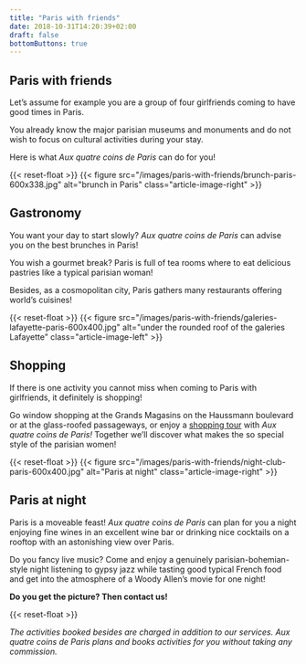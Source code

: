 ```yaml
---
title: "Paris with friends"
date: 2018-10-31T14:20:39+02:00
draft: false
bottomButtons: true
---
```


## Paris with friends

Let’s assume for example you are a group of four girlfriends coming to have good times in Paris.

You already know the major parisian museums and monuments and do not wish to focus on cultural activities during your stay.

Here is what *Aux quatre coins de Paris* can do for you!

{{< reset-float >}}
{{< figure src="/images/paris-with-friends/brunch-paris-600x338.jpg"
alt="brunch in Paris" class="article-image-right" >}}

## Gastronomy

You want your day to start slowly? *Aux quatre coins de Paris* can advise you on the best brunches in Paris!

You wish a gourmet break? Paris is full of tea rooms where to eat delicious pastries like a typical parisian woman!

Besides, as a cosmopolitan city, Paris gathers many restaurants offering world’s cuisines!

{{< reset-float >}}
{{< figure src="/images/paris-with-friends/galeries-lafayette-paris-600x400.jpg"
alt="under the rounded roof of the galeries Lafayette" class="article-image-left" >}}

## Shopping

If there is one activity you cannot miss when coming to Paris with girlfriends, it definitely is shopping!

Go window shopping at the Grands Magasins on the Haussmann boulevard or at the glass-roofed passageways, or enjoy a [shopping tour](../../private-tours/fashion-shopping-in-paris/) with *Aux quatre coins de Paris!* Together we’ll discover what makes the so special style of the parisian women!

{{< reset-float >}}
{{< figure src="/images/paris-with-friends/night-club-paris-600x400.jpg"
alt="Paris at night" class="article-image-right" >}}

## Paris at night

Paris is a moveable feast! *Aux quatre coins de Paris* can plan for you a night enjoying fine wines in an excellent wine bar or drinking nice cocktails on a rooftop with an astonishing view over Paris.

Do you fancy live music? Come and enjoy a genuinely parisian-bohemian-style night listening to gypsy jazz while tasting good typical French food and get into the atmosphere of a Woody Allen’s movie for one night!


**Do you get the picture? Then contact us!**

{{< reset-float >}}

*The activities booked besides are charged in addition to our services. Aux quatre coins de Paris plans and books activities for you without taking any commission.*
